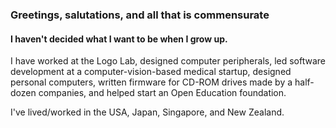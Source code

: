 ### Greetings, salutations, and all that is commensurate

#### I haven't decided what I want to be when I grow up.

I have worked at the Logo Lab,
designed computer peripherals, led software development at a
computer-vision-based medical startup, designed personal computers,
written firmware for CD-ROM drives made by a half-dozen companies,
and helped start an Open Education foundation.

I've lived/worked in the USA, Japan, Singapore, and New Zealand.


